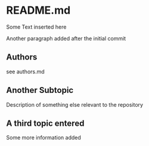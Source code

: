 # README.md

Some Text inserted here

Another paragraph added after the initial commit

## Authors

see authors.md

## Another Subtopic

Description of something else relevant to the repository

## A third topic entered

Some more information added
